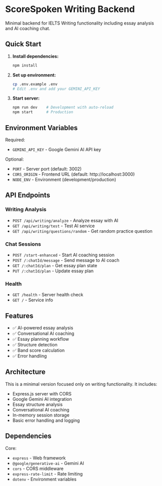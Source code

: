 # ScoreSpoken Writing Backend

Minimal backend for IELTS Writing functionality including essay analysis and AI coaching chat.

## Quick Start

1. **Install dependencies:**
   ```bash
   npm install
   ```

2. **Set up environment:**
   ```bash
   cp .env.example .env
   # Edit .env and add your GEMINI_API_KEY
   ```

3. **Start server:**
   ```bash
   npm run dev    # Development with auto-reload
   npm start      # Production
   ```

## Environment Variables

Required:
- `GEMINI_API_KEY` - Google Gemini AI API key

Optional:
- `PORT` - Server port (default: 3002)
- `CORS_ORIGIN` - Frontend URL (default: http://localhost:3000)
- `NODE_ENV` - Environment (development/production)

## API Endpoints

### Writing Analysis
- `POST /api/writing/analyze` - Analyze essay with AI
- `GET /api/writing/test` - Test AI service
- `GET /api/writing/questions/random` - Get random practice question

### Chat Sessions
- `POST /start-enhanced` - Start AI coaching session
- `POST /:chatId/message` - Send message to AI coach
- `GET /:chatId/plan` - Get essay plan state
- `PUT /:chatId/plan` - Update essay plan

### Health
- `GET /health` - Server health check
- `GET /` - Service info

## Features

- ✅ AI-powered essay analysis
- ✅ Conversational AI coaching
- ✅ Essay planning workflow
- ✅ Structure detection
- ✅ Band score calculation
- ✅ Error handling

## Architecture

This is a minimal version focused only on writing functionality. It includes:

- Express.js server with CORS
- Google Gemini AI integration
- Essay structure analysis
- Conversational AI coaching
- In-memory session storage
- Basic error handling and logging

## Dependencies

Core:
- `express` - Web framework
- `@google/generative-ai` - Gemini AI
- `cors` - CORS middleware
- `express-rate-limit` - Rate limiting
- `dotenv` - Environment variables